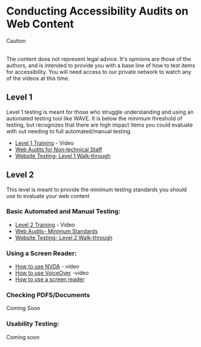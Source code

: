 # Conducting Accessibility Audits on Web Content

>[!CAUTION]
> <br>
>The content does not represent legal advice. It's opinions are those of the authors, and is intended to provide you with a base line of how to test items for accessibility. You will need access to our private network to watch any of the videos at this time.

## Level 1
Level 1 testing is meant for those who struggle understanding and using an automated testing tool like WAVE. It is below the minimum threshold of testing, but recognizes that there are high impact items you could evaluate with out needing to full automated/manual testing.

* [Level 1 Training](https://rutgersconnect.sharepoint.com/:v:/r/sites/oit-digitalaccessibilitynetwork/Shared%20Documents/Trainings/2024-10-01-%20Automated%20Testing/2024-10-18%2011-52-08.mp4?csf=1&web=1&e=rfBxkh) - Video
* [Web Audits for Non‐technical Staff](https://github.com/jkhurdan/A11yTraining/wiki/Web-Audits-(Non%E2%80%90technical-Staff))
* [Website Testing‐ Level 1 Walk‐through](https://github.com/jkhurdan/A11yTraining/wiki/Website-Testing%E2%80%90-Level-1-Walk%E2%80%90through)

## Level 2
This level is meant to provide the minimum testing standards you should use to evaluate your web content

### Basic Automated and Manual Testing:
* [Level 2 Training](https://rutgersconnect.sharepoint.com/:v:/r/sites/oit-digitalaccessibilitynetwork/Shared%20Documents/Trainings/2024-10-22-%20Minimum%20Testing%20Standards/GMT20241022-140131_Recording_1440x900.mp4?csf=1&web=1&e=t7tb3D) - Video 
* [Web Audits- Minimum Standards](https://github.com/jkhurdan/A11yTraining/wiki/Web-Audits-(Level-2))
* [Website Testing- Level 2 Walk-through](https://github.com/jkhurdan/A11yTraining/wiki/Website-Testing%E2%80%90-Level-2-Walk%E2%80%90through)

### Using a Screen Reader:
* [How to use NVDA](https://rutgersconnect.sharepoint.com/:v:/r/sites/oit-digitalaccessibilitynetwork/Shared%20Documents/Trainings/2024-05-14-%20How%20to%20use%20NVDA/Recording/GMT20240514-140157_Recording_1760x900.mp4?csf=1&web=1&e=9kMY2p) - video
* [How to use VoiceOver](https://rutgersconnect.sharepoint.com/:v:/r/sites/oit-digitalaccessibilitynetwork/Shared%20Documents/Trainings/2024-06-11-%20How%20to%20use%20VoiceOver/GMT20240611-140259_Recording_1760x900.mp4?csf=1&web=1&e=rAijpx) -video
* [How to use a screen reader](https://github.com/jkhurdan/A11yTraining/wiki/How-to-use-a-Screen%E2%80%90Reader)

### Checking PDFS/Documents
Coming Soon

### Usability Testing:
Coming soon
